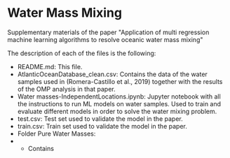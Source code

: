 # Water Mass Mixing

Supplementary materials of the paper "Application of multi regression machine learning algorithms to resolve oceanic water mass mixing"

The description of each of the files is the following:
* README.md: This file.
* AtlanticOceanDatabase_clean.csv: Contains the data of the water samples used in (Romera-Castillo et al., 2019) together with the results of the OMP analysis in that paper.
* Water masses-IndependentLocations.ipynb: Jupyter notebook with all the instructions to run ML models on water samples. Used to train and evaluate different models in order to solve the water mixing problem.
* test.csv: Test set used to validate the model in the paper.
* train.csv: Train set used to validate the model in the paper.
* Folder Pure Water Masses:
* * Contains
